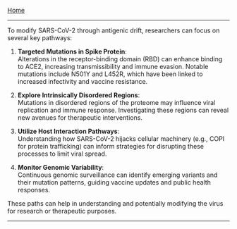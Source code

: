 [Home](/readme.md)   

---   

To modify SARS-CoV-2 through antigenic drift, researchers can focus on several key pathways:

1. **Targeted Mutations in Spike Protein**:   
  Alterations in the receptor-binding domain (RBD) can enhance binding to ACE2, increasing transmissibility and immune evasion. Notable mutations include N501Y and L452R, which have been linked to increased infectivity and vaccine resistance.

3. **Explore Intrinsically Disordered Regions**:   
  Mutations in disordered regions of the proteome may influence viral replication and immune response. Investigating these regions can reveal new avenues for therapeutic interventions.

5. **Utilize Host Interaction Pathways**:   
  Understanding how SARS-CoV-2 hijacks cellular machinery (e.g., COPI for protein trafficking) can inform strategies for disrupting these processes to limit viral spread.

7. **Monitor Genomic Variability**:   
  Continuous genomic surveillance can identify emerging variants and their mutation patterns, guiding vaccine updates and public health responses.

These paths can help in understanding and potentially modifying the virus for research or therapeutic purposes.   

---    

